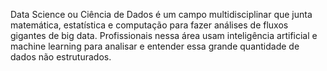 Data Science ou Ciência de Dados é um campo multidisciplinar que junta matemática, estatística e computação para fazer análises de fluxos gigantes de big data. Profissionais nessa área usam inteligência artificial e machine learning para analisar e entender essa grande quantidade de dados não estruturados.
